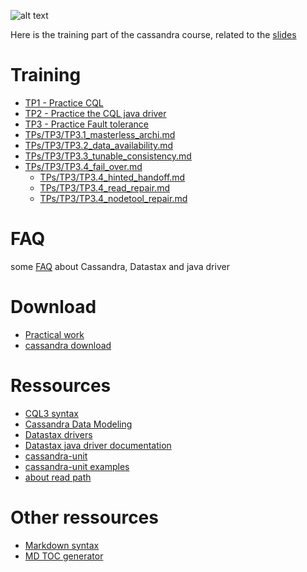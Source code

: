 ![alt text](http://eswt.net/wp-content/uploads/2011/06/hands-on_workshop.jpg "Hands on cassandra !")

Here is the training part of the cassandra course, related to the [slides](https://docs.google.com/presentation/d/1nWE5abDkBcPMVjp7SeRgaSQN2f5msM5TLBSOAItZxeA/edit?usp=sharing)

Training
========
* [TP1 - Practice CQL](TPs/TP1/TP1.md)  
* [TP2 - Practice the CQL java driver](TPs/TP2/TP2.md)
* [TP3 - Practice Fault tolerance](TPs/TP3/TP3.md)
 * [TPs/TP3/TP3.1_masterless_archi.md](TPs/TP3/TP3.1_masterless_archi.md)
 * [TPs/TP3/TP3.2_data_availability.md](TPs/TP3/TP3.2_data_availability.md)
 * [TPs/TP3/TP3.3_tunable_consistency.md](TPs/TP3/TP3.3_tunable_consistency.md)
 * [TPs/TP3/TP3.4_fail_over.md](TPs/TP3/TP3.4_fail_over.md)
   * [TPs/TP3/TP3.4_hinted_handoff.md](TPs/TP3/TP3.4_hinted_handoff.md)
   * [TPs/TP3/TP3.4_read_repair.md](TPs/TP3/TP3.4_read_repair.md)
   * [TPs/TP3/TP3.4_nodetool_repair.md](TPs/TP3/TP3.4_nodetool_repair.md)

FAQ
===
some [FAQ](FAQ.md) about Cassandra, Datastax and java driver

Download
========
* [Practical work](./)
* [cassandra download](http://www.apache.org/dyn/closer.lua/cassandra/3.0.14/apache-cassandra-3.0.14-bin.tar.gz)

Ressources
==========
* [CQL3 syntax](https://github.com/apache/cassandra/blob/cassandra-2.0/doc/cql3/CQL.textile)
* [Cassandra Data Modeling](https://www.datastax.com/dev/blog/basic-rules-of-cassandra-data-modeling)
* [Datastax drivers](http://docs.datastax.com/en/developer/driver-matrix/doc/common/driverMatrix.html)
* [Datastax java driver documentation](https://docs.datastax.com/en/developer/java-driver/3.3/)
* [cassandra-unit](https://github.com/jsevellec/cassandra-unit)
* [cassandra-unit examples](https://github.com/jsevellec/cassandra-unit-examples)
* [about read path](https://docs.datastax.com/en/cassandra/3.0/cassandra/dml/dmlAboutReads.html)

Other ressources
================
* [Markdown syntax](https://confluence.atlassian.com/bitbucketserver/markdown-syntax-guide-776639995.html)
* [MD TOC generator](https://github.com/ekalinin/github-markdown-toc)
